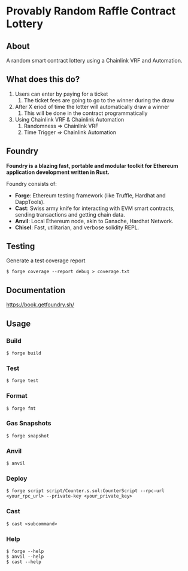 # Provably Random Raffle Contract Lottery

## About

A random smart contract lottery using a Chainlink VRF and Automation.

## What does this do?

1. Users can enter by paying for a ticket
   1. The ticket fees are going to go to the winner during the draw
2. After X eriod of time the lotter will automatically draw a winner
   1. This will be done in the contract programmatically
3. Using Chainlink VRF & Chainlink Automation
   1. Randomness => Chainlink VRF
   2. Time Trigger => Chainlink Automation

## Foundry

**Foundry is a blazing fast, portable and modular toolkit for Ethereum application development written in Rust.**

Foundry consists of:

-   **Forge**: Ethereum testing framework (like Truffle, Hardhat and DappTools).
-   **Cast**: Swiss army knife for interacting with EVM smart contracts, sending transactions and getting chain data.
-   **Anvil**: Local Ethereum node, akin to Ganache, Hardhat Network.
-   **Chisel**: Fast, utilitarian, and verbose solidity REPL.


## Testing
Generate a test coverage report

```script
$ forge coverage --report debug > coverage.txt
```

## Documentation

https://book.getfoundry.sh/

## Usage

### Build

```shell
$ forge build
```

### Test

```shell
$ forge test
```

### Format

```shell
$ forge fmt
```

### Gas Snapshots

```shell
$ forge snapshot
```

### Anvil

```shell
$ anvil
```

### Deploy

```shell
$ forge script script/Counter.s.sol:CounterScript --rpc-url <your_rpc_url> --private-key <your_private_key>
```

### Cast

```shell
$ cast <subcommand>
```

### Help

```shell
$ forge --help
$ anvil --help
$ cast --help
```
